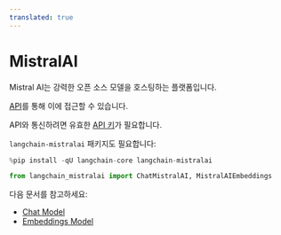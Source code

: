 ```yaml
---
translated: true
---
```


# MistralAI

Mistral AI는 강력한 오픈 소스 모델을 호스팅하는 플랫폼입니다.

[API](https://docs.mistral.ai/api/)를 통해 이에 접근할 수 있습니다.

API와 통신하려면 유효한 [API 키](https://console.mistral.ai/users/api-keys/)가 필요합니다.

`langchain-mistralai` 패키지도 필요합니다:

```python
%pip install -qU langchain-core langchain-mistralai
```

```python
from langchain_mistralai import ChatMistralAI, MistralAIEmbeddings
```

다음 문서를 참고하세요:

- [Chat Model](/docs/integrations/chat/mistralai)
- [Embeddings Model](/docs/integrations/text_embedding/mistralai)
